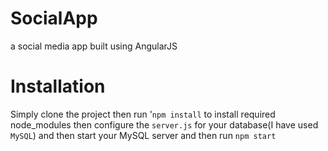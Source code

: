 # SocialApp
a social media app built using AngularJS

# Installation
Simply clone the project then run '`npm install` to install required node_modules then configure the `server.js` for your database(I have used `MySQL`) and then start your MySQL server and then run `npm start`
